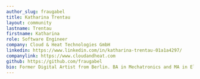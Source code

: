 ```yaml
---
author_slug: fraugabel
title: Katharina Trentau
layout: community
lastname: Trentau
firstname: Katharina
role: Software Engineer
company: Cloud & Heat Technologies GmbH
linkedin: https://www.linkedin.com/in/katharina-trentau-01a1a4297/
companylink: https://www.cloudandheat.com
github: https://github.com/fraugabel
bio: Former Digital Artist from Berlin. BA in Mechatronics and MA in Electrotechnic / Process Informatic. Open for open source. 
---
```



